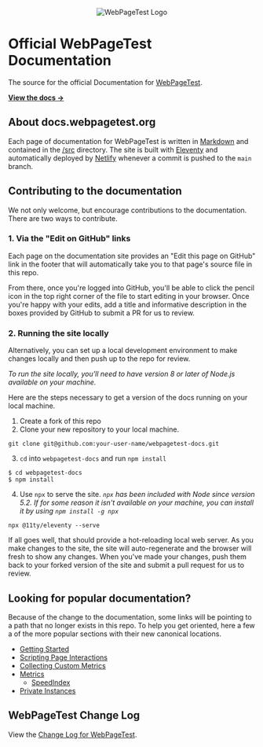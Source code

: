 <p align="center"><img src="https://docs.webpagetest.org/img/wpt-navy-logo.png" alt="WebPageTest Logo" /></p>

# Official WebPageTest Documentation
The source for the official Documentation for [WebPageTest](https://github.com/WPO-Foundation/webpagetest).

__[View the docs →](https://docs.webpagetest.org)__

## About docs.webpagetest.org
Each page of documentation for WebPageTest is written in [Markdown](https://daringfireball.net/projects/markdown/) and contained in the [/src](/src) directory. The site is built with [Eleventy](https://www.11ty.dev/) and automatically deployed by [Netlify](https://www.netlify.com/) whenever a commit is pushed to the `main` branch.

## Contributing to the documentation
We not only welcome, but encourage contributions to the documentation. There are two ways to contribute.

### 1. Via the "Edit on GitHub" links
Each page on the documentation site provides an "Edit this page on GitHub" link in the footer that will automatically take you to that page's source file in this repo.

From there, once you're logged into GitHub, you'll be able to click the pencil icon in the top right corner of the file to start editing in your browser. Once you're happy with your edits, add a title and informative description in the boxes provided by GitHub to submit a PR for us to review.

### 2. Running the site locally
Alternatively, you can set up a local development environment to make changes locally and then push up to the repo for review.

*To run the site locally, you'll need to have version 8 or later of Node.js available on your machine.*

Here are the steps necessary to get a version of the docs running on your local machine.

1. Create a fork of this repo
2. Clone your new repository to your local machine.
```
git clone git@github.com:your-user-name/webpagetest-docs.git
```
3. `cd` into `webpagetest-docs` and run `npm install`
```
$ cd webpagetest-docs
$ npm install
```
4. Use `npx` to serve the site.
*`npx` has been included with Node since version 5.2. If for some reason it isn't available on your machine, you can install it by using `npm install -g npx`*

```
npx @11ty/eleventy --serve
```

If all goes well, that should provide a hot-reloading local web server. As you make changes to the site, the site will auto-regenerate and the browser will fresh to show any changes. When you've made your changes, push them back to your forked version of the site and submit a pull request for us to review.

## Looking for popular documentation?
Because of the change to the documentation, some links will be pointing to a path that no longer exists in this repo. To help you get oriented, here a few a of the more popular sections with their new canonical locations.

* [Getting Started](https://docs.webpagetest.org/getting-started/)
* [Scripting Page Interactions](https://docs.webpagetest.org/scripting/)
* [Collecting Custom Metrics](https://docs.webpagetest.org/custom-metrics/)
* [Metrics](https://docs.webpagetest.org/metrics/)
  * [SpeedIndex](https://docs.webpagetest.org/metrics/speedindex/)
* [Private Instances](https://docs.webpagetest.org/private-instances/)

## WebPageTest Change Log
View the [Change Log for WebPageTest](https://docs.webpagetest.org/change-log/).
